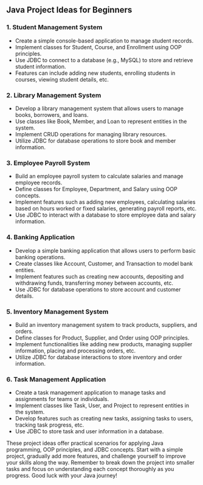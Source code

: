 ## Java Project Ideas for Beginners

### 1. Student Management System
- Create a simple console-based application to manage student records.
- Implement classes for Student, Course, and Enrollment using OOP principles.
- Use JDBC to connect to a database (e.g., MySQL) to store and retrieve student information.
- Features can include adding new students, enrolling students in courses, viewing student details, etc.

### 2. Library Management System
- Develop a library management system that allows users to manage books, borrowers, and loans.
- Use classes like Book, Member, and Loan to represent entities in the system.
- Implement CRUD operations for managing library resources.
- Utilize JDBC for database operations to store book and member information.

### 3. Employee Payroll System
- Build an employee payroll system to calculate salaries and manage employee records.
- Define classes for Employee, Department, and Salary using OOP concepts.
- Implement features such as adding new employees, calculating salaries based on hours worked or fixed salaries, generating payroll reports, etc.
- Use JDBC to interact with a database to store employee data and salary information.

### 4. Banking Application
- Develop a simple banking application that allows users to perform basic banking operations.
- Create classes like Account, Customer, and Transaction to model bank entities.
- Implement features such as creating new accounts, depositing and withdrawing funds, transferring money between accounts, etc.
- Use JDBC for database operations to store account and customer details.

### 5. Inventory Management System
- Build an inventory management system to track products, suppliers, and orders.
- Define classes for Product, Supplier, and Order using OOP principles.
- Implement functionalities like adding new products, managing supplier information, placing and processing orders, etc.
- Utilize JDBC for database interactions to store inventory and order information.

### 6. Task Management Application
- Create a task management application to manage tasks and assignments for teams or individuals.
- Implement classes like Task, User, and Project to represent entities in the system.
- Develop features such as creating new tasks, assigning tasks to users, tracking task progress, etc.
- Use JDBC to store task and user information in a database.

These project ideas offer practical scenarios for applying Java programming, OOP principles, and JDBC concepts. Start with a simple project, gradually add more features, and challenge yourself to improve your skills along the way. Remember to break down the project into smaller tasks and focus on understanding each concept thoroughly as you progress. Good luck with your Java journey!
